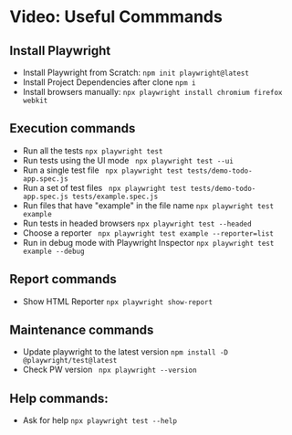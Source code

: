 # Video: Useful Commmands 

## Install Playwright

- Install Playwright from Scratch: 
``` npm init playwright@latest ```
- Install Project Dependencies after clone
``` npm i ```
- Install browsers manually: 
``` npx playwright install chromium firefox webkit ```

## Execution commands
- Run all the tests
```npx playwright test```
- Run tests using the UI mode
``` npx playwright test --ui```
- Run a single test file
``` npx playwright test tests/demo-todo-app.spec.js```
- Run a set of test files
``` npx playwright test tests/demo-todo-app.spec.js tests/example.spec.js```
- Run files that have "example" in the file name
``` npx playwright test example ```
- Run tests in headed browsers
``` npx playwright test --headed ```
- Choose a reporter
``` npx playwright test example --reporter=list```
- Run in debug mode with Playwright Inspector
``` npx playwright test example --debug ```

## Report commands
- Show HTML Reporter
``` npx playwright show-report ```

## Maintenance commands
- Update playwright to the latest version
```npm install -D @playwright/test@latest```
- Check PW version
``` npx playwright --version```

## Help commands:
- Ask for help
``` npx playwright test --help ```